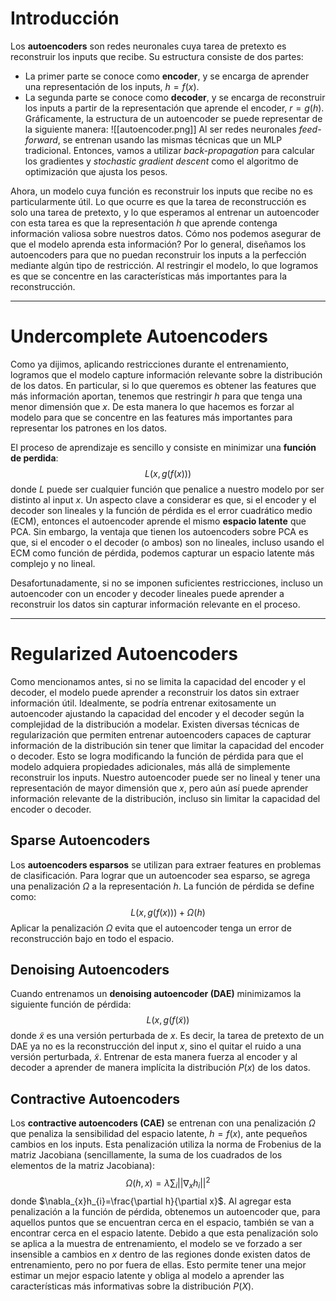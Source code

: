 # Introducción
Los **autoencoders** son redes neuronales cuya tarea de pretexto es reconstruir los inputs que recibe. Su estructura consiste de dos partes:
- La primer parte se conoce como **encoder**, y se encarga de aprender una representación de los inputs, $h=f(x)$.
- La segunda parte se conoce como **decoder**, y se encarga de reconstruir los inputs a partir de la representación que aprende el encoder, $r=g(h)$.
Gráficamente, la estructura de un autoencoder se puede representar de la siguiente manera:
![[autoencoder.png]]
Al ser redes neuronales *feed-forward*, se entrenan usando las mismas técnicas que un MLP tradicional. Entonces, vamos a utilizar *back-propagation* para calcular los gradientes y *stochastic gradient descent* como el algoritmo de optimización que ajusta los pesos.

Ahora, un modelo cuya función es reconstruir los inputs que recibe no es particularmente útil. Lo que ocurre es que la tarea de reconstrucción es solo una tarea de pretexto, y lo que esperamos al entrenar un autoencoder con esta tarea es que la representación $h$ que aprende contenga información valiosa sobre nuestros datos.
Cómo nos podemos asegurar de que el modelo aprenda esta información? Por lo general, diseñamos los autoencoders para que no puedan reconstruir los inputs a la perfección mediante algún tipo de restricción. Al restringir el modelo, lo que logramos es que se concentre en las características más importantes para la reconstrucción.
***
# Undercomplete Autoencoders

Como ya dijimos, aplicando restricciones durante el entrenamiento, logramos que el modelo capture información relevante sobre la distribución de los datos. En particular, si lo que queremos es obtener las features que más información aportan, tenemos que restringir $h$ para que tenga una menor dimensión que $x$. De esta manera lo que hacemos es forzar al modelo para que se concentre en las features más importantes para representar los patrones en los datos.

El proceso de aprendizaje es sencillo y consiste en minimizar una **función de perdida**:
$$L(x, g(f(x)))$$
donde $L$ puede ser cualquier función que penalice a nuestro modelo por ser distinto al input $x$.
Un aspecto clave a considerar es que, si el encoder y el decoder son lineales y la función de pérdida es el error cuadrático medio (ECM), entonces el autoencoder aprende el mismo **espacio latente** que PCA. Sin embargo, la ventaja que tienen los autoencoders sobre PCA es que, si el encoder o el decoder (o ambos) son no lineales, incluso usando el ECM como función de pérdida, podemos capturar un espacio latente más complejo y no lineal.

Desafortunadamente, si no se imponen suficientes restricciones, incluso un autoencoder con un encoder y decoder lineales puede aprender a reconstruir los datos sin capturar información relevante en el proceso.
***
# Regularized Autoencoders

Como mencionamos antes, si no se limita la capacidad del encoder y el decoder, el modelo puede aprender a reconstruir los datos sin extraer información útil. Idealmente, se podría entrenar exitosamente un autoencoder ajustando la capacidad del encoder y el decoder según la complejidad de la distribución a modelar.
Existen diversas técnicas de regularización que permiten entrenar autoencoders capaces de capturar información de la distribución sin tener que limitar la capacidad del encoder o decoder. Esto se logra modificando la función de pérdida para que el modelo adquiera propiedades adicionales, más allá de simplemente reconstruir los inputs.
Nuestro autoencoder puede ser no lineal y tener una representación de mayor dimensión que $x$, pero aún así puede aprender información relevante de la distribución, incluso sin limitar la capacidad del encoder o decoder.

## Sparse Autoencoders

Los **autoencoders esparsos** se utilizan para extraer features en problemas de clasificación. Para lograr que un autoencoder sea esparso, se agrega una penalización $\Omega$ a la representación $h$. La función de pérdida se define como:
$$L(x, g(f(x)))+\Omega(h)$$
Aplicar la penalización $\Omega$ evita que el autoencoder tenga un error de reconstrucción bajo en todo el espacio.

## Denoising Autoencoders

Cuando entrenamos un **denoising autoencoder (DAE)** minimizamos la siguiente función de pérdida:
$$L(x,g(f(\tilde{x}))$$
donde $\tilde{x}$ es una versión perturbada de $x$. Es decir, la tarea de pretexto de un DAE ya no es la reconstrucción del input $x$, sino el quitar el ruido a una versión perturbada, $\tilde{x}$.
Entrenar de esta manera fuerza al encoder y al decoder a aprender de manera implícita la distribución $P(x)$ de los datos.

## Contractive Autoencoders

Los **contractive autoencoders (CAE)** se entrenan con una penalización $\Omega$ que penaliza la sensibilidad del espacio latente, $h=f(x)$, ante pequeños cambios en los inputs. Esta penalización utiliza la norma de Frobenius de la matriz Jacobiana (sencillamente, la suma de los cuadrados de los elementos de la matriz Jacobiana):
$$\Omega(h,x)=\lambda\sum_{i}||\nabla_{x}h_{i}||^{2}$$
donde $\nabla_{x}h_{i}=\frac{\partial h}{\partial x}$.
Al agregar esta penalización a la función de pérdida, obtenemos un autoencoder que, para aquellos puntos que se encuentran cerca en el espacio, también se van a encontrar cerca en el espacio latente.
Debido a que esta penalización solo se aplica a la muestra de entrenamiento, el modelo se ve forzado a ser insensible a cambios en $x$ dentro de las regiones donde existen datos de entrenamiento, pero no por fuera de ellas. Esto permite tener una mejor estimar un mejor espacio latente y obliga al modelo a aprender las características más informativas sobre la distribución $P(X)$.
